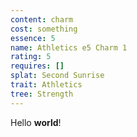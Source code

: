 ```yaml
---
content: charm
cost: something
essence: 5
name: Athletics e5 Charm 1
rating: 5
requires: []
splat: Second Sunrise
trait: Athletics
tree: Strength
---
```


Hello **world**!
